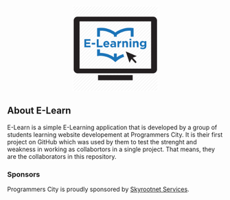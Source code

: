 
<p align="center"><img src="https://github.com/destinybravos/E-Learn/blob/master/img/elearning.png" width="200"></p>

## About E-Learn
E-Learn is a simple E-Learning application that is developed by a group of students learning website developement 
at Programmers City. It is their first project on GitHub which was used by them to test the strenght 
and weakness in working as collabortors in a single project. That means, they are the collaborators in this 
repository.

### Sponsors
Programmers City is proudly sponsored by [Skyrootnet Services](https://skyrootservices.net/).


